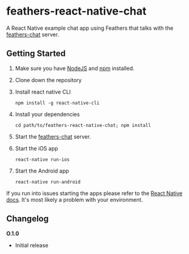 # feathers-react-native-chat
A React Native example chat app using Feathers that talks with the [feathers-chat](https://github.com/feathersjs/feathers-chat) server.

## Getting Started

1. Make sure you have [NodeJS](https://nodejs.org/) and [npm](https://www.npmjs.com/) installed.

2. Clone down the repository

3. Install react native CLI

    ```
    npm install -g react-native-cli
    ```

4. Install your dependencies
    
    ```
    cd path/to/feathers-react-native-chat; npm install
    ```

5. Start the [feathers-chat](https://github.com/feathersjs/feathers-chat) server.

6. Start the iOS app

    ```
    react-native run-ios
    ```

7. Start the Android app

    ```
    react-native run-android
    ```

If you run into issues starting the apps please refer to the [React Native docs](https://facebook.github.io/react-native/docs/getting-started.html). It's most likely a problem with your environment.

## Changelog

__O.1.0__

- Initial release